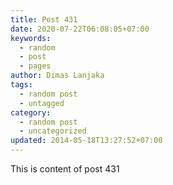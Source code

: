 ```yaml
---
title: Post 431
date: 2020-07-22T06:08:05+07:00
keywords:
  - random
  - post
  - pages
author: Dimas Lanjaka
tags:
  - random post
  - untagged
category:
  - random post
  - uncategorized
updated: 2014-05-18T13:27:52+07:00
---
```

This is content of post 431